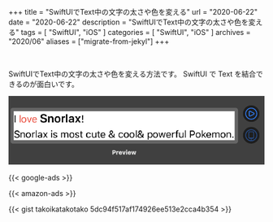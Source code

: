 +++
title =  "SwiftUIでText中の文字の太さや色を変える"
url = "2020-06-22"
date = "2020-06-22"
description = "SwiftUIでText中の文字の太さや色を変える"
tags = [
    "SwiftUI",
    "iOS"
]
categories = [
    "SwiftUI",
    "iOS"
]
archives = "2020/06"
aliases = ["migrate-from-jekyl"]
+++

<br>

SwiftUIでText中の文字の太さや色を変える方法です。
SwiftUI で Text を結合できるのが面白いです。

![Text Color and Change Font](1.png)

<!-- Google Ads -->
{{< google-ads >}}

<!-- Amazon Ads -->
{{< amazon-ads >}}

{{< gist takoikatakotako 5dc94f517af174926ee513e2cca4b354 >}}
